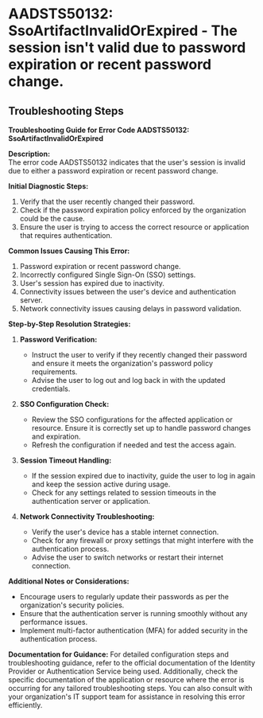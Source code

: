 
# AADSTS50132: SsoArtifactInvalidOrExpired - The session isn't valid due to password expiration or recent password change.


## Troubleshooting Steps
**Troubleshooting Guide for Error Code AADSTS50132: SsoArtifactInvalidOrExpired**

**Description:**  
The error code AADSTS50132 indicates that the user's session is invalid due to either a password expiration or recent password change.

**Initial Diagnostic Steps:**
1. Verify that the user recently changed their password.
2. Check if the password expiration policy enforced by the organization could be the cause.
3. Ensure the user is trying to access the correct resource or application that requires authentication.

**Common Issues Causing This Error:**
1. Password expiration or recent password change.
2. Incorrectly configured Single Sign-On (SSO) settings.
3. User's session has expired due to inactivity.
4. Connectivity issues between the user's device and authentication server.
5. Network connectivity issues causing delays in password validation.

**Step-by-Step Resolution Strategies:**
1. **Password Verification:**
   - Instruct the user to verify if they recently changed their password and ensure it meets the organization's password policy requirements.
   - Advise the user to log out and log back in with the updated credentials.

2. **SSO Configuration Check:**
   - Review the SSO configurations for the affected application or resource. Ensure it is correctly set up to handle password changes and expiration.
   - Refresh the configuration if needed and test the access again.

3. **Session Timeout Handling:**
   - If the session expired due to inactivity, guide the user to log in again and keep the session active during usage.
   - Check for any settings related to session timeouts in the authentication server or application.

4. **Network Connectivity Troubleshooting:**
   - Verify the user's device has a stable internet connection.
   - Check for any firewall or proxy settings that might interfere with the authentication process.
   - Advise the user to switch networks or restart their internet connection.

**Additional Notes or Considerations:**
- Encourage users to regularly update their passwords as per the organization's security policies.
- Ensure that the authentication server is running smoothly without any performance issues.
- Implement multi-factor authentication (MFA) for added security in the authentication process.

**Documentation for Guidance:**
For detailed configuration steps and troubleshooting guidance, refer to the official documentation of the Identity Provider or Authentication Service being used. Additionally, check the specific documentation of the application or resource where the error is occurring for any tailored troubleshooting steps. You can also consult with your organization's IT support team for assistance in resolving this error efficiently.